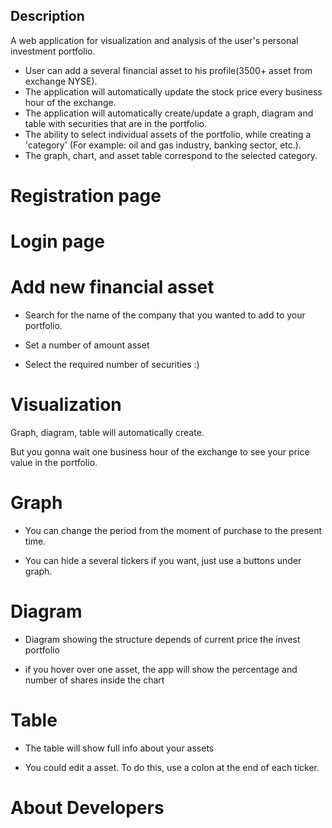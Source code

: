 ## Description

  A web application for visualization and analysis of the user's personal investment portfolio.
  * User can add a several financial asset to his profile(3500+ asset from exchange NYSE).
  * The application will automatically update the stock price every business hour of the exchange.
  * The application will automatically create/update a graph, diagram and table with securities that are in the portfolio.
  * The ability to select individual assets of the portfolio, while creating a 'category' (For example: oil and gas industry, banking sector, etc.).
  * The graph, chart, and asset table correspond to the selected category.
  

# Registration page

# Login page

# Add new financial asset
 * Search for the name of the company that you wanted to add to your portfolio.
 
 * Set a number of amount asset
 
 * Select the required number of securities :)

# Visualization
  Graph, diagram, table will automatically create.
  
  But you gonna wait one business hour of the exchange to see your price value in the portfolio.

# Graph
  * You can change the period from the moment of purchase to the present time.

  * You can hide a several tickers if you want, just use a buttons under graph. 

# Diagram
  * Diagram showing the structure depends of current price the invest portfolio
   
  * if you hover over one asset, the app will show the percentage and number of shares inside the chart

# Table
  * The table will show full info about your assets

  * You could edit a asset. To do this, use a colon at the end of each ticker.

# About Developers

  



